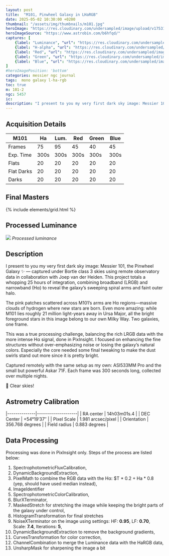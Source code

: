 ```yaml
---
layout: post
title:  "M101, Pinwheel Galaxy in LHaRGB"
date: 2025-05-02 10:30:00 +0200
thumbnail: "/assets/img/thumbnails/m101.jpg"
heroImage: "https://res.cloudinary.com/undersampled/image/upload/v1753111411/M101/M101_LHaRGB_lp9ekd.jpg"
heroImageSource: "https://www.astrobin.com/b6hfqd/"
captures: [
    {label: "Luminance", "url": "https://res.cloudinary.com/undersampled/image/upload/v1753112249/M101/L_azuvfu.jpg"},
    {label: "H-alpha", "url": "https://res.cloudinary.com/undersampled/image/upload/v1753112246/M101/Ha_xqdnaz.jpg"},
    {label: "Red", "url": "https://res.cloudinary.com/undersampled/image/upload/v1753112249/M101/R_hk9djr.jpg"},
    {label: "Green", "url": "https://res.cloudinary.com/undersampled/image/upload/v1753112249/M101/G_m0czxk.jpg"},
    {label: "Blue", "url": "https://res.cloudinary.com/undersampled/image/upload/v1753112249/M101/B_hz6pzj.jpg"}
]
#heroImagePosition: 'bottom'
categories: messier ngc journal
tags:  mono galaxy l-ha-rgb
toc: true
m: 101-2
ngc: 5457
ic:
description: "I present to you my very first dark sky image: Messier 101, the Pinwheel Galaxy ✨❤️ — captured under Bortle class 3 skies using remote observatory data in collaboration with Joep van der Heiden. This project totals a whopping 25 hours of integration, combining broadband (LRGB) and narrowband (Hα) to reveal the galaxy’s sweeping spiral arms and faint outer halo."
---
```


## Acquisition Details

| M101       | Ha   | Lum. | Red  | Green | Blue |
|------------|------|------|------|-------|------|
| Frames     | 75   | 95   | 45   | 40    | 45   |
| Exp. Time  | 300s | 300s | 300s | 300s  | 300s |
| Flats      | 20   | 20   | 20   | 20    | 20   |
| Flat Darks | 20   | 20   | 20   | 20    | 20   |
| Darks      | 20   | 20   | 20   | 20    | 20   |

## Final Masters

{% include elements/grid.html %}

## Processed Luminance

![](https://res.cloudinary.com/undersampled/image/upload/v1753112486/M101/L-processed_dakxsu.jpg) *Processed luminance*



## Description
I present to you my very first dark sky image: Messier 101, the Pinwheel Galaxy ✨️ — captured under Bortle class 3 skies using remote observatory data in collaboration with Joep van der Heiden. This project totals a whopping 25 hours of integration, combining broadband (LRGB) and narrowband (Hα) to reveal the galaxy’s sweeping spiral arms and faint outer halo.

The pink patches scattered across M101’s arms are Hα regions—massive clouds of hydrogen where new stars are born. Even more amazing: while M101 lies roughly 21 million light-years away in Ursa Major, all the bright foreground stars in this image belong to our own Milky Way. Two galaxies, one frame.

This was a true processing challenge, balancing the rich LRGB data with the more intense Hα signal, done in PixInsight. I focused on enhancing the fine structures without over-emphasizing noise or losing the galaxy’s natural colors. Especially the core needed some final tweaking to make the dust swirls stand out more since it is pretty bright.

Captured remotely with the same setup as my own: ASI533MM Pro and the small but powerful Askar 71F. Each frame was 300 seconds long, collected over multiple nights.

🔭 Clear skies!
## Astrometry Calibration

|--------------|--------------------|
| RA center    | 14h03m01s.4        |
| DEC Center   | +54°19′37″         |
| Pixel Scale  | 1.981 arcsec/pixel |
| Orientation  | 356.768 degrees    |
| Field radius | 0.883 degrees      |

## Data Processing

Processing was done in PixInsight only. Steps of the process are listed below:

1. SpectrophotometricFluxCalibration,
2. DynamicBackgroundExtraction,
3. PixelMath to combine the RGB data with the Hα: $T * 0.2 + Ha * 0.8 (yep, should have used median instead),
4. ImageIdentifier
5. SpectrophotometricColorCalibration,
6. BlurXTerminator,
7. MaskedStretch for stretching the image while keeping the bright parts of the galaxy under control,
8. HistogramTransformation for final stretches
9. NoiseXTerminator on the image using settings: HF: **0.95**, LF: **0.70**, Scale: **7.4**, Iterations: **5**,
10. DynamicBackgroundExtraction to remove the background gradients,
11. CurvesTransformation for color correction,
12. ChannelCombination to merge the Luminance data with the HaRGB data,
13. UnsharpMask for sharpening the image a bit
